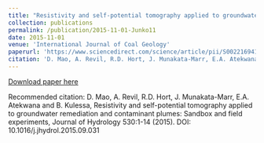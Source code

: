 ```yaml
---
title: "Resistivity and self-potential tomography applied to groundwater remediation and contaminant plumes: Sandbox and field experiments"
collection: publications
permalink: /publication/2015-11-01-Junko11
date: 2015-11-01
venue: 'International Journal of Coal Geology'
paperurl: 'https://www.sciencedirect.com/science/article/pii/S0022169415007143?via%3Dihub'
citation: 'D. Mao, A. Revil, R.D. Hort, J. Munakata-Marr, E.A. Atekwana and B. Kulessa, Resistivity and self-potential tomography applied to groundwater remediation and contaminant plumes: Sandbox and field experiments, Journal of Hydrology 530:1-14 (2015). DOI: 10.1016/j.jhydrol.2015.09.031'
---
```


<a href='https://www.sciencedirect.com/science/article/pii/S0022169415007143?via%3Dihub'>Download paper here</a>

Recommended citation: D. Mao, A. Revil, R.D. Hort, J. Munakata-Marr, E.A. Atekwana and B. Kulessa, Resistivity and self-potential tomography applied to groundwater remediation and contaminant plumes: Sandbox and field experiments, Journal of Hydrology 530:1-14 (2015). DOI: 10.1016/j.jhydrol.2015.09.031
